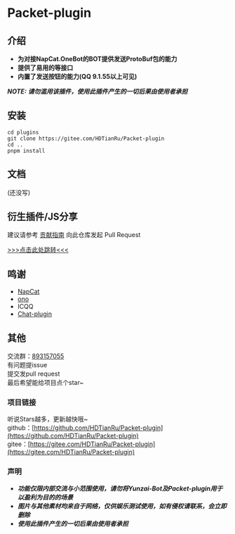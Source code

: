 # Packet-plugin

## 介绍

- **为对接NapCat.OneBot的BOT提供发送ProtoBuf包的能力**
- **提供了易用的等接口**
- **内置了发送按钮的能力(QQ 9.1.55以上可见)**

***NOTE: 请勿滥用该插件，使用此插件产生的一切后果由使用者承担***

## 安装
```
cd plugins
git clone https://gitee.com/HDTianRu/Packet-plugin
cd ..
pnpm install
```

## 文档
(还没写)

## 衍生插件/JS分享
建议请参考 [贡献指南](./CONTRIBUTING.md) 向此仓库发起 Pull Request  

[>>>点击此处跳转<<<](./Plugin.md)

## 鸣谢
+ [NapCat](https://github.com/NapNeko/NapCatQQ)
+ [ono](https://github.com/cwuom/ono)
+ ICQQ
+ [Chat-plugin](https://gitee.com/HDTianRu/Chat-plugin)

## 其他
交流群：[893157055](http://qm.qq.com/cgi-bin/qm/qr?_wv=1027&k=BWtOJkAHVX20OlQqgAIPn7UID9LtigSg&group_code=893157055)  
有问题提issue  
提交发pull request  
最后希望能给项目点个star~

### 项目链接
听说Stars越多，更新越快哦~  
github：[https://github.com/HDTianRu/Packet-plugin](https://github.com/HDTianRu/Packet-plugin)  
gitee：[https://gitee.com/HDTianRu/Packet-plugin](https://gitee.com/HDTianRu/Packet-plugin)

### 声明
- ***功能仅限内部交流与小范围使用，请勿将Yunzai-Bot及Packet-plugin用于以盈利为目的的场景***
- ***图片与其他素材均来自于网络，仅供娱乐测试使用，如有侵权请联系，会立即删除***
- ***使用此插件产生的一切后果由使用者承担***